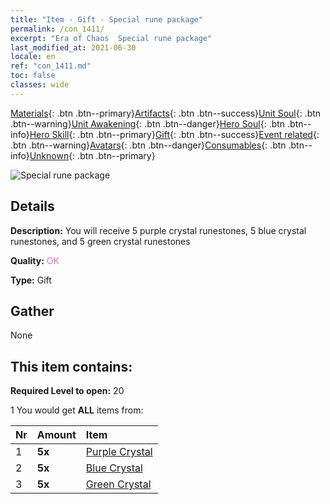 ```yaml
---
title: "Item - Gift - Special rune package"
permalink: /con_1411/
excerpt: "Era of Chaos  Special rune package"
last_modified_at: 2021-06-30
locale: en
ref: "con_1411.md"
toc: false
classes: wide
---
```

 [Materials](/Items/){: .btn .btn--primary}[Artifacts](/Items/Artifacts/){: .btn .btn--success}[Unit Soul](/Items/UnitSoul/){: .btn .btn--warning}[Unit Awakening](/Items/UnitAwakening/){: .btn .btn--danger}[Hero Soul](/Items/HeroSoul/){: .btn .btn--info}[Hero Skill](/Items/HeroSkill/){: .btn .btn--primary}[Gift](/Items/Gift/){: .btn .btn--success}[Event related](/Items/Events/){: .btn .btn--warning}[Avatars](/Items/Avatars/){: .btn .btn--danger}[Consumables](/Items/Consumables/){: .btn .btn--info}[Unknown](/Items/Unknown/){: .btn .btn--primary}

 ![Special rune package](/images/t/i_907025.png)

## Details
 **Description:** You will receive 5 purple crystal runestones, 5 blue crystal runestones, and 5 green crystal runestones

 **Quality:** <span style="color: #DA70D6">OK</span>

 **Type:** Gift

## Gather

  None

## This item contains:

 **Required Level to open:** 20

 1 You would get **ALL** items  from:

  | Nr | Amount |     Item    |
  |:---|:-------|:------------|
  | 1 |  **5x** | [Purple Crystal](/Items/con_720/) |  | 
  | 2 |  **5x** | [Blue Crystal](/Items/con_716/) |  | 
  | 3 |  **5x** | [Green Crystal](/Items/con_711/) |  | 

